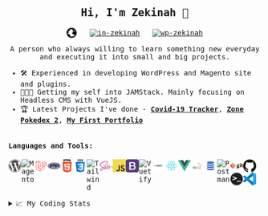 <samp>
<h2 align="center">Hi, I'm Zekinah 👋</h2>
<p align="center">
<a href="https://www.zekinahlecaros.com/" target="blank"><img align="center" src=https://raw.githubusercontent.com/iconic/open-iconic/master/svg/globe.svg alt="zekinalecaros.com" height="20" width="20" /></a>
&emsp;
<a href="https://ph.linkedin.com/in/zekinah" target="blank"><img align="center" src=https://cdn.jsdelivr.net/npm/simple-icons@3.0.1/icons/linkedin.svg alt="in-zekinah" height="20" width="20" /></a>
  &emsp;
<a href="https://profiles.wordpress.org/zekinah/" target="blank"><img align="center" src=https://cdn.jsdelivr.net/npm/simple-icons@3.0.1/icons/wordpress.svg alt="wp-zekinah" height="20" width="20" /></a>
</p>
<p align="center">
A person who always willing to learn something new everyday and executing it into small and big projects.
</p>

- 🛠 Experienced in developing WordPress and Magento site and plugins.
- 👩🏻‍💻 Getting my self into JAMStack. Mainly focusing on Headless CMS with VueJS.
- 🏆 Latest Projects I've done - **[Covid-19 Tracker](https://github.com/zekinah/pandemiccovid-19)**, **[Zone Pokedex 2](https://github.com/zekinah/zone-pokedex2)**, **[My First Portfolio](https://github.com/zekinah/iamzekinah)** 
<br><br>

#### Languages and Tools:

<img align="left" alt="Wordpress" width="26px" src="https://raw.githubusercontent.com/github/explore/80688e429a7d4ef2fca1e82350fe8e3517d3494d/topics/wordpress/wordpress.png" />
<img align="left" alt="Magento" width="26px" src="https://avatars.githubusercontent.com/u/168457?s=26" />
<img align="left" alt="Laravel" width="26px" src="https://raw.githubusercontent.com/github/explore/56a826d05cf762b2b50ecbe7d492a839b04f3fbf/topics/laravel/laravel.png" />
<img align="left" alt="PHP" width="26px" src="https://raw.githubusercontent.com/github/explore/80688e429a7d4ef2fca1e82350fe8e3517d3494d/topics/php/php.png" />
<img align="left" alt="HTML5" width="26px" src="https://raw.githubusercontent.com/github/explore/80688e429a7d4ef2fca1e82350fe8e3517d3494d/topics/html/html.png" />
<img align="left" alt="CSS3" width="26px" src="https://raw.githubusercontent.com/github/explore/80688e429a7d4ef2fca1e82350fe8e3517d3494d/topics/css/css.png" />
<img align="left" alt="Tailwind" width="26px" src="https://avatars.githubusercontent.com/u/67109815?s=26" />
<img align="left" alt="Sass" width="26px" src="https://raw.githubusercontent.com/github/explore/80688e429a7d4ef2fca1e82350fe8e3517d3494d/topics/sass/sass.png" />
<img align="left" alt="JavaScript" width="26px" src="https://raw.githubusercontent.com/github/explore/80688e429a7d4ef2fca1e82350fe8e3517d3494d/topics/javascript/javascript.png" />
<img align="left" alt="Bootstrap" width="26px" src="https://raw.githubusercontent.com/github/explore/80688e429a7d4ef2fca1e82350fe8e3517d3494d/topics/bootstrap/bootstrap.png" />
<img align="left" alt="Vuetify" width="26px" src="https://avatars.githubusercontent.com/u/22138497?s=26" />
<img align="left" alt="JavaScript" width="26px" src="https://raw.githubusercontent.com/github/explore/80688e429a7d4ef2fca1e82350fe8e3517d3494d/topics/jquery/jquery.png" />
<img align="left" alt="React" width="26px" src="https://raw.githubusercontent.com/github/explore/80688e429a7d4ef2fca1e82350fe8e3517d3494d/topics/react/react.png" />
<img align="left" alt="Vue" width="26px" src="https://raw.githubusercontent.com/github/explore/80688e429a7d4ef2fca1e82350fe8e3517d3494d/topics/vue/vue.png" />
<img align="left" alt="MySQL" width="26px" src="https://raw.githubusercontent.com/github/explore/80688e429a7d4ef2fca1e82350fe8e3517d3494d/topics/mysql/mysql.png" />
<img align="left" alt="SQL" width="26px" src="https://raw.githubusercontent.com/github/explore/80688e429a7d4ef2fca1e82350fe8e3517d3494d/topics/sql/sql.png" />
<img align="left" alt="Postman" width="26px" src="https://avatars.githubusercontent.com/u/10251060?s=26" />
<img align="left" alt="Git" width="26px" src="https://raw.githubusercontent.com/github/explore/80688e429a7d4ef2fca1e82350fe8e3517d3494d/topics/git/git.png" />
<img align="left" alt="GitHub" width="26px" src="https://raw.githubusercontent.com/github/explore/78df643247d429f6cc873026c0622819ad797942/topics/github/github.png" />
<img align="left" alt="Terminal" width="26px" src="https://raw.githubusercontent.com/github/explore/80688e429a7d4ef2fca1e82350fe8e3517d3494d/topics/terminal/terminal.png" />
<img align="left" alt="Visual Studio Code" width="26px" src="https://raw.githubusercontent.com/github/explore/80688e429a7d4ef2fca1e82350fe8e3517d3494d/topics/visual-studio-code/visual-studio-code.png" />


<br><br><br><br>

<details>
    <summary>📈 My Coding Stats</summary>

<!--START_SECTION:waka-->
![Code Time](http://img.shields.io/badge/Code%20Time-4%2C342%20hrs%2020%20mins-blue)

![Profile Views](http://img.shields.io/badge/Profile%20Views-70-blue)

**🐱 My GitHub Data** 

> 📦 ? Used in GitHub's Storage 
 > 
> 🏆 317 Contributions in the Year 2024
 > 
> 🚫 Not Opted to Hire
 > 
> 📜 30 Public Repositories 
 > 
> 🔑 0 Private Repositories 
 > 
**I'm a Night 🦉** 

```text
🌞 Morning                506 commits         ██░░░░░░░░░░░░░░░░░░░░░░░   08.22 % 
🌆 Daytime                1727 commits        ███████░░░░░░░░░░░░░░░░░░   28.06 % 
🌃 Evening                2431 commits        ██████████░░░░░░░░░░░░░░░   39.50 % 
🌙 Night                  1490 commits        ██████░░░░░░░░░░░░░░░░░░░   24.21 % 
```
📅 **I'm Most Productive on Sunday** 

```text
Monday                   798 commits         ███░░░░░░░░░░░░░░░░░░░░░░   12.97 % 
Tuesday                  706 commits         ███░░░░░░░░░░░░░░░░░░░░░░   11.47 % 
Wednesday                790 commits         ███░░░░░░░░░░░░░░░░░░░░░░   12.84 % 
Thursday                 733 commits         ███░░░░░░░░░░░░░░░░░░░░░░   11.91 % 
Friday                   944 commits         ████░░░░░░░░░░░░░░░░░░░░░   15.34 % 
Saturday                 1035 commits        ████░░░░░░░░░░░░░░░░░░░░░   16.82 % 
Sunday                   1148 commits        █████░░░░░░░░░░░░░░░░░░░░   18.65 % 
```


📊 **This Week I Spent My Time On** 

```text
💬 Programming Languages: 
PHP                      36 hrs 49 mins      ████████████████████░░░░░   79.84 % 
JavaScript               3 hrs 58 mins       ██░░░░░░░░░░░░░░░░░░░░░░░   08.63 % 
JSON                     1 hr 53 mins        █░░░░░░░░░░░░░░░░░░░░░░░░   04.09 % 
Other                    1 hr 45 mins        █░░░░░░░░░░░░░░░░░░░░░░░░   03.80 % 
CSS                      1 hr 34 mins        █░░░░░░░░░░░░░░░░░░░░░░░░   03.42 % 
```

**I Mostly Code in PHP** 

```text
PHP                      43 repos            ████████████████░░░░░░░░░   63.24 % 
JavaScript               7 repos             ███░░░░░░░░░░░░░░░░░░░░░░   10.29 % 
CSS                      7 repos             ███░░░░░░░░░░░░░░░░░░░░░░   10.29 % 
HTML                     6 repos             ██░░░░░░░░░░░░░░░░░░░░░░░   08.82 % 
Hack                     1 repo              ░░░░░░░░░░░░░░░░░░░░░░░░░   01.47 % 
```




 Last Updated on 26/05/2024 23:13:13 UTC
<!--END_SECTION:waka-->
</details>
</samp>
